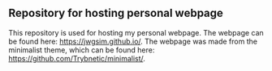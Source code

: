 ## Repository for hosting personal webpage
This repository is used for hosting my personal webpage. The webpage can be found here: https://jwgsim.github.io/. The webpage was made from the minimalist theme, which can be found here: https://github.com/Trybnetic/minimalist/. 
